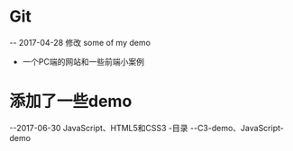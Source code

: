 # Git 
-- 2017-04-28 修改
some of my demo 
- 一个PC端的网站和一些前端小案例
# 添加了一些demo
--2017-06-30
JavaScript、HTML5和CSS3
-目录
--C3-demo、JavaScript-demo

